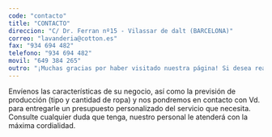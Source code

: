 ```yaml
---
code: "contacto"
title: "CONTACTO"
direccion: "C/ Dr. Ferran nº15 - Vilassar de dalt (BARCELONA)"
correo: "lavanderia@cotton.es"
fax: "934 694 482"
telefono: "934 694 482"
movil: "649 384 265"
outro: "¡Muchas gracias por haber visitado nuestra página! Si desea realizar alguna consulta sobre nuestros productos o nuestra empresa, póngase en contacto con nosotros a través del e-mail, el teléfono o por correo."
---
```


Envíenos las características de su negocio, así como la previsión de producción (tipo y cantidad de ropa) y nos pondremos en contacto con Vd. para entregarle un presupuesto personalizado del servicio que necesita.
Consulte cualquier duda que tenga, nuestro personal le atenderá con la máxima cordialidad.